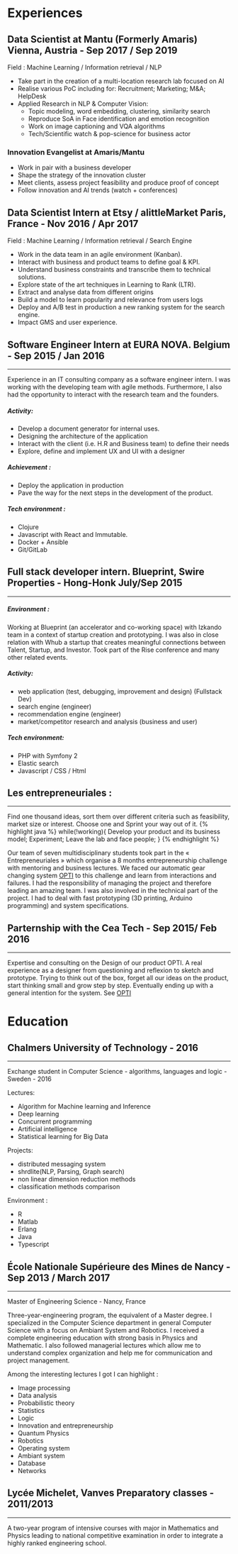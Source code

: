 # Experiences

## Data Scientist at Mantu (Formerly Amaris) Vienna, Austria - Sep 2017 / Sep 2019
Field : Machine Learning / Information retrieval / NLP
* Take part in the creation of a multi-location research lab focused on AI
* Realise various PoC including for: Recruitment; Marketing; M&A; HelpDesk
* Applied Research in NLP & Computer Vision:
    * Topic modeling, word embedding, clustering, similarity search
    * Reproduce SoA in Face identification and emotion recognition
    * Work on image captioning and VQA algorithms
    * Tech/Scientific watch & pop-science for business actor

### Innovation Evangelist at Amaris/Mantu
* Work in pair with a business developer
* Shape the strategy of the innovation cluster
* Meet clients, assess project feasibility and produce proof of concept
* Follow innovation and AI trends (watch + conferences)

## Data Scientist Intern at Etsy / alittleMarket Paris, France - Nov 2016 / Apr 2017
Field : Machine Learning / Information retrieval / Search Engine

* Work in the data team in an agile environment (Kanban).
* Interact with business and product teams to define goal & KPI.
* Understand business constraints and transcribe them to technical solutions.
* Explore state of the art techniques in Learning to Rank (LTR).
* Extract and analyse data from different origins
* Build a model to learn popularity and relevance from users logs
* Deploy and A/B test in production a new ranking system for the search engine.
* Impact GMS and user experience.

## Software Engineer Intern at EURA NOVA. Belgium - Sep 2015 / Jan 2016
--------------------------------------------------------------------
Experience in an IT consulting company as a software engineer intern. I was working with the developing team with agile methods. Furthermore, I also had the opportunity to interact with the research team and the founders.

##### Activity:
* Develop a document generator for internal uses.
* Designing the architecture of the application
* Interact with the client (i.e. H.R and Business team) to define their needs
* Explore, define and implement UX and UI with a designer

##### Achievement :
* Deploy the application in production
* Pave the way for the next steps in the development of the product.

##### Tech environment :
* Clojure
* Javascript with React and Immutable.
* Docker + Ansible
* Git/GitLab


## Full stack developer intern. Blueprint, Swire Properties - Hong-Honk July/Sep 2015
--------------------------------------------------------------------

##### Environment :
Working at Blueprint (an accelerator and co-working space) with Izkando team in a context of startup creation and prototyping. I was also in close relation with Whub a startup that creates meaningful connections between Talent, Startup, and Investor.
Took part of the Rise conference and many other related events.

##### Activity:
* web application (test, debugging, improvement and design)  (Fullstack Dev)
* search engine (engineer)
* recommendation engine (engineer)
* market/competitor research and analysis (business and user)

##### Tech environment:
* PHP with Symfony 2
* Elastic search
* Javascript / CSS / Html

## Les entrepreneuriales :
--------------------------------------------------------------------
Find one thousand ideas, sort them over different criteria such as feasibility, market size or interest.
Choose one and Sprint your way out of it.
{% highlight java %}
while(!working){
 Develop your product and its business model;
 Experiment;
 Leave the lab and face people;
}
{% endhighlight %}



Our team of seven multidisciplinary students took part in the « Entrepreneuriales » which organise a 8 months entrepreneurship challenge with mentoring and business lectures. We faced our automatic gear changing system [OPTI](/opti) to this challenge and learn from interactions and failures.
I had the responsibility of managing the project and therefore leading an amazing team. I was also involved in the technical part of the project. I had to deal with fast prototyping (3D printing, Arduino programming) and system specifications.

## Parternship with the Cea Tech - Sep 2015/ Feb 2016
--------------------------------------------------------------------
Expertise and consulting on the Design of our product OPTI.
A real experience as a designer from questioning and reflexion to sketch and prototype.
Trying to think out of the box, forget all our ideas on the product, start thinking small and grow step by step. Eventually ending up with a general intention for the system.
See [OPTI](/opti)


# Education

## Chalmers University of Technology - 2016
--------------------------------------------------------------------

Exchange student in Computer Science - algorithms, languages and logic - Sweden - 2016

Lectures:

* Algorithm for Machine learning and Inference
* Deep learning
* Concurrent programming
* Artificial intelligence
* Statistical learning for Big Data

Projects:

* distributed messaging system
* shrdlite(NLP, Parsing, Graph search)
* non linear dimension reduction methods
* classification methods comparison

Environment :

* R
* Matlab
* Erlang
* Java
* Typescript

## École Nationale Supérieure des Mines de Nancy - Sep 2013 / March 2017
--------------------------------------------------------------------

Master of Engineering Science - Nancy, France

Three-year-engineering program, the equivalent of a Master degree.
I specialized in the Computer Science department in general Computer Science with a focus on Ambiant System and Robotics.
I received a complete engineering education with strong basis in Physics and Mathematic.
I also followed managerial lectures which allow me to understand complex organization and help me for communication and project management.

Among the interesting lectures I got I can highlight :
* Image processing
* Data analysis
* Probabilistic theory
* Statistics
* Logic
* Innovation and entrepreneurship
* Quantum Physics
* Robotics
* Operating system
* Ambiant system
* Database
* Networks

## Lycée Michelet, Vanves Preparatory classes - 2011/2013
--------------------------------------------------------------------
A two-year program of intensive courses with major in Mathematics and Physics leading to national competitive examination in order to integrate a highly ranked engineering school.

